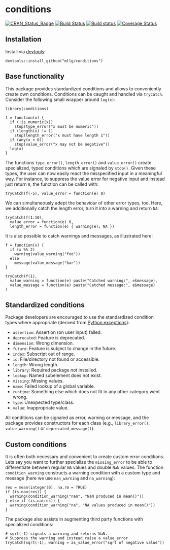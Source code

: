 # conditions

[![CRAN_Status_Badge](http://www.r-pkg.org/badges/version/conditions)](https://cran.r-project.org/package=conditions)
[![Build Status](https://travis-ci.org/mllg/conditions.svg?branch=master)](https://travis-ci.org/mllg/conditions)
[![Build status](https://ci.appveyor.com/api/projects/status/19a7aulu94031hny?svg=true)](https://ci.appveyor.com/project/mllg/conditions/branch/master)
[![Coverage Status](https://img.shields.io/coveralls/mllg/conditions.svg)](https://coveralls.io/r/mllg/conditions?branch=master)

## Installation
Install via [devtools](https://cran.r-project.org/package=devtools):
```{R}
devtools::install_github("mllg/conditions")
```

## Base functionality

This package provides standardized conditions and allows to conveniently create own conditions.
Conditions can be caught and handled via `tryCatch`.
Consider the following small wrapper around `log(x)`:

```{r}
library(conditions)

f = function(x) {
  if (!is.numeric(x))
    stop(type_error("x must be numeric"))
  if (length(x) != 1)
    stop(length_error("x must have length 1"))
  if (any(x < 0))
    stop(value_error("x may not be negative"))
  log(x)
}
```
The functions `type_error()`, `length_error()` and `value_error()` create specialized, typed conditions which are signaled by `stop()`.
Given these types, the user can now easily react the misspecified input in a meaningful way.
For instance, to suppress the value error for negative input and instead just return `0`, the function can be called with:
```{r}
tryCatch(f(-5), value_error = function(e) 0)
```
We can simultaneously adept the behaviour of other error types, too.
Here, we additionally catch the length error, turn it into a warning and return `NA`:
```{r}
tryCatch(f(1:10),
  value_error = function(e) 0,
  length_error = function(e) { warning(e); NA })
```

It is also possible to catch warnings and messages, as illustrated here:
```{r}
f = function(x) {
  if (x %% 2)
    warning(value_warning("foo"))
  else
    message(value_message("bar"))
}

tryCatch(f(1),
  value_warning = function(e) paste("Catched warning:", e$message),
  value_message = function(e) paste("Catched message:", e$message)
)
```


## Standardized conditions

Package developers are encouraged to use the standardized condition types where appropriate (derived from [Python exceptions](https://docs.python.org/2/library/exceptions.html)):

* `assertion`: Assertion (on user input) failed.
* `deprecated`: Feature is deprecated.
* `dimension`: Wrong dimension.
* `future`: Feature is subject to change in the future.
* `index`: Subscript out of range.
* `io`: File/directory not found or accessible.
* `length`: Wrong length.
* `library`: Required package not installed.
* `lookup`: Named subelement does not exist.
* `missing`: Missing values.
* `name`: Failed lookup of a global variable.
* `runtime`: Something else which does not fit in any other category went wrong.
* `type`: Unexpected type/class.
* `value`: Inappropriate value.

All conditions can be signaled as error, warning or message, and the package provides constructors for each class (e.g., `library_error()`, `value_warning()` or `deprecated_message()`).


## Custom conditions

It is often both necessary and convenient to create custom error conditions.
Lets say you want to further specialize the `missing_error` to be able to differentiate between regular `NA` values and double `NaN` values.
The function `condition_warning` constructs a warning condition with a custom type and message (here we use `nan_warning` and `na_warning`):
```{r}
res = mean(integer(0), na.rm = TRUE)
if (is.nan(res)) {
  warning(condition_warning("nan", "NaN produced in mean()"))
} else if (is.na(res)) {
  warning(condition_warning("na", "NA values produced in mean()"))
}
```

The package also assists in augmenting third party functions with specialized conditions:
```{r}
# sqrt(-1) signals a warning and returns NaN.
# Suppress the warning and instead raise a value_error
tryCatch(sqrt(-1), warning = as_value_error("sqrt of negative value"))
```
